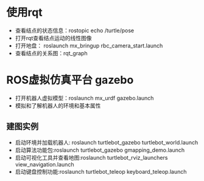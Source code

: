 # 使用rqt
* 查看结点的状态信息：rostopic echo /turtle/pose
* 打开rqt查看结点运动的线性图像
* 打开地盘： roslaunch mx_bringup rbc_camera_start.launch
* 查看结点的关系图：rqt_graph

# ROS虚拟仿真平台 gazebo
* 打开机器人虚拟模型：roslaunch mx_urdf gazebo.launch
* 模拟和了解机器人的环境和基本属性
## 建图实例
* 启动环境并加载机器人: roslaunch turtlebot_gazebo turtlebot_world.launch
* 启动算法功能包:roslaunch turtlebot_gazebo gmapping_demo.launch
* 启动可视化工具并查看地图:roslaunch turtlebot_rviz_launchers view_navigation.launch
* 启动键盘控制功能:roslaunch turtlebot_teleop keyboard_teleop.launch
